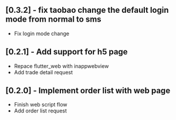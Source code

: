 ## [0.3.2] - fix taobao change the default login mode from normal to sms

* Fix login mode change

## [0.2.1] - Add support for h5 page

* Repace flutter_web with inappwebview
* Add trade detail request

## [0.2.0] - Implement order list with web page

* Finish web script flow
* Add order list request
